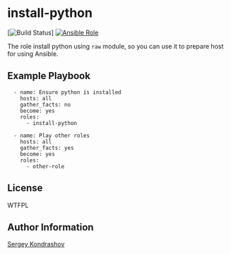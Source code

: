 install-python
=========
[![Build Status](https://travis-ci.com/sergkondr-ansible/install-python.svg?branch=master)]
[![Ansible Role](https://img.shields.io/ansible/role/d/26553.svg)](https://galaxy.ansible.com/sergkondr-ansible/install-python/)

The role install python using `raw` module, so you can use it to prepare host for using Ansible.

Example Playbook
----------------

```
  - name: Ensure python is installed
    hosts: all
    gather_facts: no
    become: yes
    roles:
      - install-python

  - name: Play other roles
    hosts: all
    gather_facts: yes
    become: yes
    roles:
      - other-role
```

License
-------

WTFPL

Author Information
------------------

[Sergey Kondrashov](https://github.com/sergkondr)